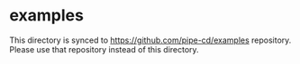 # examples

This directory is synced to https://github.com/pipe-cd/examples repository.
Please use that repository instead of this directory.
